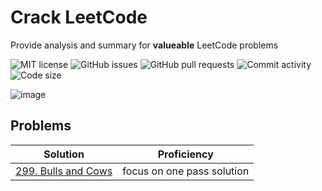 # Crack LeetCode

Provide analysis and summary for **valueable** LeetCode problems

![MIT license](https://img.shields.io/badge/License-MIT-green.svg)
![GitHub issues](https://img.shields.io/github/issues/TianQ20/Crack-LeetCode)
![GitHub pull requests](https://img.shields.io/github/issues-pr/TianQ20/Crack-LeetCode)
![Commit activity](https://img.shields.io/github/commit-activity/w/TianQ20/Crack-LeetCode)
![Code size](https://img.shields.io/github/languages/code-size/TianQ20/Crack-LeetCode)

![image](https://user-images.githubusercontent.com/54377114/97521222-7cc2b280-1973-11eb-915b-6c07c8d82a07.png)

## Problems

| Solution | Proficiency |
| -------- | -------- |
| [299. Bulls and Cows](https://github.com/TianQ20/Crack-LeetCode/blob/main/AlgoTogether_program/week1/required/299.md) | focus on one pass solution |
